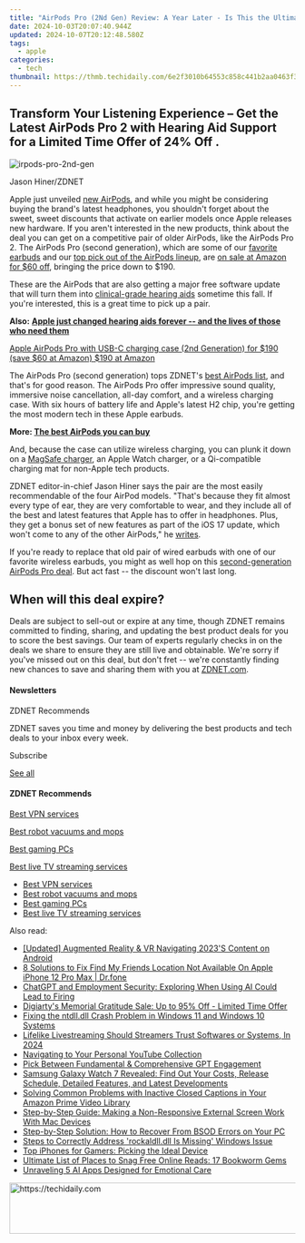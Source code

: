 ```yaml
---
title: "AirPods Pro (2Nd Gen) Review: A Year Later - Is This the Ultimate Listening Experience for Your Buck?"
date: 2024-10-03T20:07:40.944Z
updated: 2024-10-07T20:12:48.580Z
tags:
  - apple
categories:
  - tech
thumbnail: https://thmb.techidaily.com/6e2f3010b64553c858c441b2aa0463f3e8a124b61c9d02d5a4f78ba177103c47.png
---
```


## Transform Your Listening Experience – Get the Latest AirPods Pro 2 with Hearing Aid Support for a Limited Time Offer of 24% Off .

![irpods-pro-2nd-gen](https://www.zdnet.com/a/img/resize/be06fe5d29bcef25b75d1d6a7b8023caea1e1d39/2023/09/10/f87eda0e-6717-4b19-8829-170e2c098428/airpods-pro-2.jpg?auto=webp&width=1280)

Jason Hiner/ZDNET

Apple just unveiled [new AirPods](https://www.zdnet.com/article/which-apple-airpods-4-model-should-you-buy-here-are-the-key-differences/), and while you might be considering buying the brand's latest headphones, you shouldn't forget about the sweet, sweet discounts that activate on earlier models once Apple releases new hardware. If you aren't interested in the new products, think about the deal you can get on a competitive pair of older AirPods, like the AirPods Pro 2\. The AirPods Pro (second generation), which are some of our [favorite earbuds](https://www.zdnet.com/article/best-earbuds/) and our [top pick out of the AirPods lineup](https://www.zdnet.com/article/best-airpods/), are [on sale at Amazon for $60 off](https://buy.geni.us/Proxy.ashx?TSID=368250&GR%5FURL=https%3A%2F%2Fwww.amazon.com%2Fdp%2FB0D1XD1ZV3%3Ftag%3Dzd-buy-button-20%26ascsubtag%3D%5F%5FCOM%5FCLICK%5FID%5F%5F%7Ce0e59b46-32d0-4dd8-93a5-cbe14e036a59%7Cdtp&dtb=1), bringing the price down to $190.

These are the AirPods that are also getting a major free software update that will turn them into [clinical-grade hearing aids](https://www.zdnet.com/article/your-airpods-pro-2-are-getting-a-free-audio-upgrade-and-its-the-most-important-one-yet/) sometime this fall. If you're interested, this is a great time to pick up a pair. 

**Also:** [**Apple just changed hearing aids forever -- and the lives of those who need them**](https://www.zdnet.com/article/how-apple-just-changed-hearing-aids-forever-and-the-lives-of-those-who-need-them/)

[Apple AirPods Pro with USB-C charging case (2nd Generation) for $190 (save $60 at Amazon) $190 at Amazon](https://buy.geni.us/Proxy.ashx?TSID=368250&GR%5FURL=https%3A%2F%2Fwww.amazon.com%2Fdp%2FB0D1XD1ZV3%3Ftag%3Dzd-buy-button-20%26ascsubtag%3D%5F%5FCOM%5FCLICK%5FID%5F%5F%7Ce0e59b46-32d0-4dd8-93a5-cbe14e036a59%7Cdtp&dtb=1)

The AirPods Pro (second generation) tops ZDNET's [best AirPods list](https://www.zdnet.com/article/best-airpods/), and that's for good reason. The AirPods Pro offer impressive sound quality, immersive noise cancellation, all-day comfort, and a wireless charging case. With six hours of battery life and Apple's latest H2 chip, you're getting the most modern tech in these Apple earbuds. 

**More: [The best AirPods you can buy](https://www.zdnet.com/article/best-airpods/)**

And, because the case can utilize wireless charging, you can plunk it down on a [MagSafe charger](https://www.zdnet.com/article/best-magsafe-battery/), an Apple Watch charger, or a Qi-compatible charging mat for non-Apple tech products. 

ZDNET editor-in-chief Jason Hiner says the pair are the most easily recommendable of the four AirPod models. "That's because they fit almost every type of ear, they are very comfortable to wear, and they include all of the best and latest features that Apple has to offer in headphones. Plus, they get a bonus set of new features as part of the iOS 17 update, which won't come to any of the other AirPods," he [writes](https://www.zdnet.com/article/best-airpods/). 

If you're ready to replace that old pair of wired earbuds with one of our favorite wireless earbuds, you might as well hop on this [second-generation AirPods Pro deal](https://buy.geni.us/Proxy.ashx?TSID=368250&GR%5FURL=https%3A%2F%2Fwww.amazon.com%2Fdp%2FB0D1XD1ZV3%3Ftag%3Dzd-buy-button-20%26ascsubtag%3D%5F%5FCOM%5FCLICK%5FID%5F%5F%7Ce0e59b46-32d0-4dd8-93a5-cbe14e036a59%7Cdtp&dtb=1). But act fast -- the discount won't last long. 

## When will this deal expire?

Deals are subject to sell-out or expire at any time, though ZDNET remains committed to finding, sharing, and updating the best product deals for you to score the best savings. Our team of experts regularly checks in on the deals we share to ensure they are still live and obtainable. We're sorry if you've missed out on this deal, but don't fret -- we're constantly finding new chances to save and sharing them with you at [ZDNET.com](https://www.zdnet.com/). 

#### Newsletters

ZDNET Recommends

ZDNET saves you time and money by delivering the best products and tech deals to your inbox every week.

 Subscribe

[See all](https://www.zdnet.com/newsletters/)

#### **ZDNET** Recommends

[Best VPN services](https://www.zdnet.com/article/best-vpn/ "Best VPN services")

[Best robot vacuums and mops](https://www.zdnet.com/article/best-robot-vacuum-mop/ "Best robot vacuums and mops")

[Best gaming PCs](https://www.zdnet.com/article/best-gaming-pc/ "Best gaming PCs")

[Best live TV streaming services](https://www.zdnet.com/article/best-live-tv-streaming-service/ "Best live TV streaming services")

* [Best VPN services](https://www.zdnet.com/article/best-vpn/ "Best VPN services")
* [Best robot vacuums and mops](https://www.zdnet.com/article/best-robot-vacuum-mop/ "Best robot vacuums and mops")
* [Best gaming PCs](https://www.zdnet.com/article/best-gaming-pc/ "Best gaming PCs")
* [Best live TV streaming services](https://www.zdnet.com/article/best-live-tv-streaming-service/ "Best live TV streaming services")

<ins class="adsbygoogle"
     style="display:block"
     data-ad-format="autorelaxed"
     data-ad-client="ca-pub-7571918770474297"
     data-ad-slot="1223367746"></ins>

<ins class="adsbygoogle"
     style="display:block"
     data-ad-client="ca-pub-7571918770474297"
     data-ad-slot="8358498916"
     data-ad-format="auto"
     data-full-width-responsive="true"></ins>

<span class="atpl-alsoreadstyle">Also read:</span>
<div><ul>
<li><a href="https://extra-lessons.techidaily.com/updated-augmented-reality-and-vr-navigating-2023s-content-on-android/"><u>[Updated] Augmented Reality & VR Navigating 2023'S Content on Android</u></a></li>
<li><a href="https://location-fake.techidaily.com/8-solutions-to-fix-find-my-friends-location-not-available-on-apple-iphone-12-pro-max-drfone-by-drfone-virtual-ios/"><u>8 Solutions to Fix Find My Friends Location Not Available On Apple iPhone 12 Pro Max | Dr.fone</u></a></li>
<li><a href="https://tech-revival.techidaily.com/chatgpt-and-employment-security-exploring-when-using-ai-could-lead-to-firing/"><u>ChatGPT and Employment Security: Exploring When Using AI Could Lead to Firing</u></a></li>
<li><a href="https://vp-tips.techidaily.com/digiartys-memorial-gratitude-sale-up-to-95-off-limited-time-offer/"><u>Digiarty's Memorial Gratitude Sale: Up to 95% Off - Limited Time Offer</u></a></li>
<li><a href="https://win-answers.techidaily.com/fixing-the-ntdlldll-crash-problem-in-windows-11-and-windows-10-systems/"><u>Fixing the ntdll.dll Crash Problem in Windows 11 and Windows 10 Systems</u></a></li>
<li><a href="https://extra-skills.techidaily.com/lifelike-livestreaming-should-streamers-trust-softwares-or-systems-in-2024/"><u>Lifelike Livestreaming Should Streamers Trust Softwares or Systems, In 2024</u></a></li>
<li><a href="https://youtube-clips.techidaily.com/navigating-to-your-personal-youtube-collection/"><u>Navigating to Your Personal YouTube Collection</u></a></li>
<li><a href="https://tech-revival.techidaily.com/pick-between-fundamental-and-comprehensive-gpt-engagement/"><u>Pick Between Fundamental & Comprehensive GPT Engagement</u></a></li>
<li><a href="https://techno-recovery.techidaily.com/samsung-galaxy-watch-7-revealed-find-out-your-costs-release-schedule-detailed-features-and-latest-developments/"><u>Samsung Galaxy Watch 7 Revealed: Find Out Your Costs, Release Schedule, Detailed Features, and Latest Developments</u></a></li>
<li><a href="https://techno-recovery.techidaily.com/solving-common-problems-with-inactive-closed-captions-in-your-amazon-prime-video-library/"><u>Solving Common Problems with Inactive Closed Captions in Your Amazon Prime Video Library</u></a></li>
<li><a href="https://techno-recovery.techidaily.com/step-by-step-guide-making-a-non-responsive-external-screen-work-with-mac-devices/"><u>Step-by-Step Guide: Making a Non-Responsive External Screen Work With Mac Devices</u></a></li>
<li><a href="https://techno-recovery.techidaily.com/step-by-step-solution-how-to-recover-from-bsod-errors-on-your-pc/"><u>Step-by-Step Solution: How to Recover From BSOD Errors on Your PC</u></a></li>
<li><a href="https://techno-recovery.techidaily.com/steps-to-correctly-address-rockaldlldll-is-missing-windows-issue/"><u>Steps to Correctly Address 'rockaldll.dll Is Missing' Windows Issue</u></a></li>
<li><a href="https://techno-recovery.techidaily.com/top-iphones-for-gamers-picking-the-ideal-device/"><u>Top iPhones for Gamers: Picking the Ideal Device</u></a></li>
<li><a href="https://techno-recovery.techidaily.com/ultimate-list-of-places-to-snag-free-online-reads-17-bookworm-gems/"><u>Ultimate List of Places to Snag Free Online Reads: 17 Bookworm Gems</u></a></li>
<li><a href="https://tech-haven.techidaily.com/unraveling-5-ai-apps-designed-for-emotional-care/"><u>Unraveling 5 AI Apps Designed for Emotional Care</u></a></li>
</ul></div>

<!-- affiliate ads begin -->
<a href="https://unicoeye.pxf.io/c/5597632/2134491/18498" target="_top" id="2134491">
  <img src="//a.impactradius-go.com/display-ad/18498-2134491" border="0" alt="https://techidaily.com" width="728" height="90"/>
</a>
<img height="0" width="0" src="https://unicoeye.pxf.io/i/5597632/2134491/18498" style="position:absolute;visibility:hidden;" border="0" />
<!-- affiliate ads end -->


